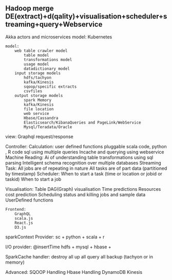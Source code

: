 ## Hadoop merge DE(extract)+d(qality)+visualisation+scheduler+streaming+query+Webservice


Akka actors and microservices model:
Kubernetes

    model:
        web table crawler model
            table model
            transformations model
            usage model
            datadictionary model
        input storage models
            hdfs/tachyon
            kafka/Kinesis
            sqoop/specific extracts
            csvfiles
        output storage models
            spark Memory
            kafka/Kinesis
            file location
            web service
            Hbase/Cassandra
            Elasticsearch/KibanaQueries and PageLink/WebService
            Mysql/Teradata/Oracle

   view:
       Graphql request/response

   Controller:
        Calculation:
            user defined functions pluggable scala code, python , R code
            sql using multiple queries
            Incache and querying using webservice
        Machine Reading:
            Ai of understanding table transformations using sql parsing
            Intelligent schema recognition over multiple databases
   Streaming Task:
            All jobs are of repeating in nature
                All tasks are of part data (partitioned by timestamp)
   Scheduler:
            When to start a task (time or location or jobid or taskid)
            When to start a job


Visualisation:
    Table DAG(Graph) visualisation
    Time predictions
    Resources cost prediction
    Scheduling status and killing jobs and sample data
    UserDefined functions

    Frontend:
        GraphQL
        scala.js
        React.js
        D3.js


sparkContext Provider:
    sc + python + scala + r

I/O provider: @insertTime
    hdfs + mysql + hbase +

SparkCache handler:
    destroy all
    up all
    query all
    backup (tachyon or in memory)

Advanced:
    SQOOP Handling
    Hbase Handling
    DynamoDB
    Kinesis

